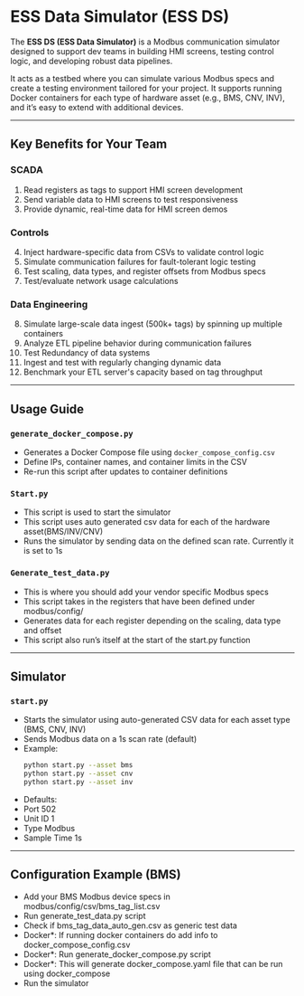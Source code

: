# ESS Data Simulator (ESS DS)

The **ESS DS (ESS Data Simulator)** is a Modbus communication simulator designed to support dev teams in building HMI screens, testing control logic, and developing robust data pipelines.

It acts as a testbed where you can simulate various Modbus specs and create a testing environment tailored for your project. It supports running Docker containers for each type of hardware asset (e.g., BMS, CNV, INV), and it’s easy to extend with additional devices.

---

## Key Benefits for Your Team

### SCADA
1. Read registers as tags to support HMI screen development
2. Send variable data to HMI screens to test responsiveness
3. Provide dynamic, real-time data for HMI screen demos

### Controls
4. Inject hardware-specific data from CSVs to validate control logic
5. Simulate communication failures for fault-tolerant logic testing
6. Test scaling, data types, and register offsets from Modbus specs
7. Test/evaluate network usage calculations

### Data Engineering
8. Simulate large-scale data ingest (500k+ tags) by spinning up multiple containers
9. Analyze ETL pipeline behavior during communication failures
10. Test Redundancy of data systems
11. Ingest and test with regularly changing dynamic data
12. Benchmark your ETL server's capacity based on tag throughput

---

## Usage Guide

### `generate_docker_compose.py`
- Generates a Docker Compose file using `docker_compose_config.csv`
- Define IPs, container names, and container limits in the CSV
- Re-run this script after updates to container definitions

### `Start.py`
- This script is used to start the simulator
- This script uses auto generated csv data for each of the hardware asset(BMS/INV/CNV) 
- Runs the simulator by sending data on the defined scan rate. Currently it is set to 1s

### `Generate_test_data.py`
- This is where you should add your vendor specific Modbus specs
- This script takes in the registers that have been defined under modbus/config/ 
- Generates data for each register depending on the scaling, data type and offset
- This script also run’s itself at the start of the start.py function

---

## Simulator

### `start.py`
- Starts the simulator using auto-generated CSV data for each asset type (BMS, CNV, INV)
- Sends Modbus data on a 1s scan rate (default)
- Example:
  ```bash
  python start.py --asset bms
  python start.py --asset cnv
  python start.py --asset inv

- Defaults:
-   Port 502 
-   Unit ID 1 
-   Type Modbus
-   Sample Time 1s

---

## Configuration Example (BMS)
- Add your BMS Modbus device specs in modbus/config/csv/bms_tag_list.csv 
- Run generate_test_data.py script 
- Check if bms_tag_data_auto_gen.csv as generic test data
- Docker*: If running docker containers do add info to docker_compose_config.csv
- Docker*: Run generate_docker_compose.py script
- Docker*: This will generate docker_compose.yaml file that can be run using docker_compose
- Run the simulator



